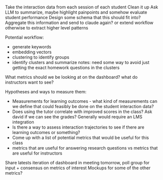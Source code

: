 Take the interaction data from each session of each student
Clean it up
Ask LLM to summarize, maybe highlight painpoints and somehow evaluate student performance
Design some schema that this should fit into?
Aggregate this information and send to claude again? or extend workflow otherwise to extract higher level patterns

Potential workflow:
- generate keywords
- embedding vectors
- clustering to identify groups
- identify clusters and summarize
notes: need some way to avoid just getting the exact homework questions in the clusters

What metrics should we be looking at on the dashboard? what do instructors want to see?

Hypotheses and ways to measure them:
- Measurements for learning outcomes - what kind of measurements can we define that could feasibly be done on the student interaction data?
- Does using the tutor correlate with improved scores in the class? Ask david if we can see the grades? Generally would require an LMS integration
- Is there a way to assess interaction trajectories to see if there are learning outcomes or something?
- Come up with a list of potential metrics that would be useful for this class
- metrics that are useful for answering research questions vs metrics that are useful for instructors

Share latests iteration of dashboard in meeting tomorrow, poll group for input + consensus on metrics of interest
Mockups for some of the other metrics?